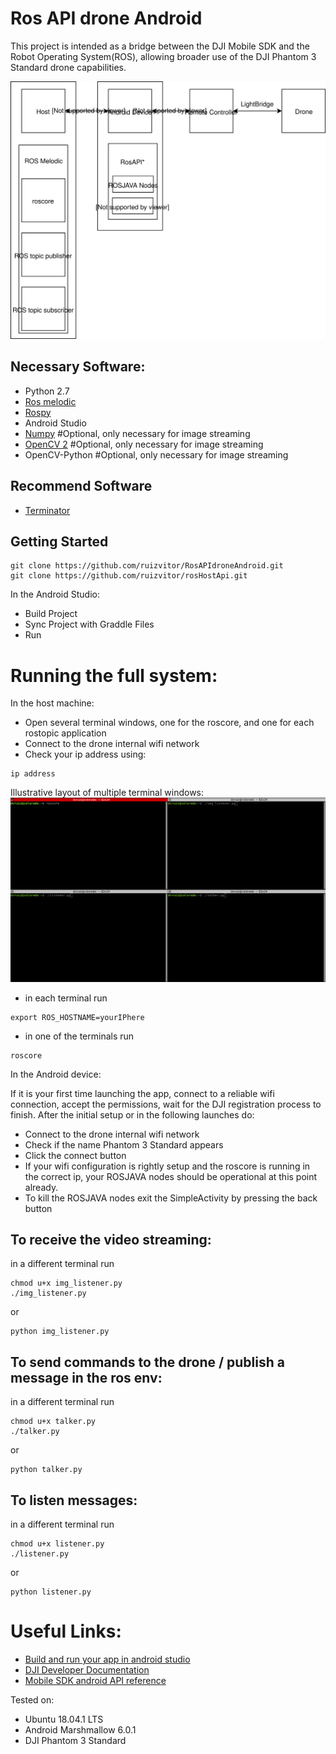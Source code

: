 # Ros API drone Android
This project is intended as a bridge between the DJI Mobile SDK and the Robot Operating System(ROS), allowing broader use of the DJI Phantom 3 Standard drone capabilities.
<p align="center">
<img src="./RosAPI.svg">
</p>

## Necessary Software:
* Python 2.7
* [Ros melodic](http://wiki.ros.org/melodic)
* [Rospy](http://wiki.ros.org/rospy)
* Android Studio
* [Numpy](http://www.numpy.org/) #Optional, only necessary for image streaming
* [OpenCV 2](https://opencv.org/) #Optional, only necessary for image streaming
* OpenCV-Python #Optional, only necessary for image streaming

## Recommend Software
* [Terminator](https://terminator-gtk3.readthedocs.io/en/latest/)

## Getting Started
```
git clone https://github.com/ruizvitor/RosAPIdroneAndroid.git
git clone https://github.com/ruizvitor/rosHostApi.git
```
In the Android Studio:
* Build Project
* Sync Project with Graddle Files
* Run

# Running the full system:
In the host machine:
* Open several terminal windows, one for the roscore, and one for each rostopic application 
* Connect to the drone internal wifi network
* Check your ip address using:
```
ip address
```

Illustrative layout of multiple terminal windows:
<img src="./exampleTerminal.png">

* in each terminal run
```
export ROS_HOSTNAME=yourIPhere
```
* in one of the terminals run 
```
roscore
```
In the Android device:

If it is your first time launching the app, connect to a reliable wifi connection, accept the permissions, wait for the DJI registration process to finish.
After the initial setup or in the following launches do:
* Connect to the drone internal wifi network
* Check if the name Phantom 3 Standard appears
* Click the connect button
* If your wifi configuration is rightly setup and the roscore is running in the correct ip, your ROSJAVA nodes should be operational at this point already.
* To kill the ROSJAVA nodes exit the SimpleActivity by pressing the back button

## To receive the video streaming:
in a different terminal run 
```
chmod u+x img_listener.py 
./img_listener.py 
```
or
```
python img_listener.py 
```


## To send commands to the drone / publish a message in the ros env:
in a different terminal run 
```
chmod u+x talker.py 
./talker.py
```
or
```
python talker.py 
```

## To listen messages:
in a different terminal run 
```
chmod u+x listener.py 
./listener.py
```
or
```
python listener.py 
```

# Useful Links:

* [Build and run your app in android studio](https://developer.android.com/studio/run)
* [DJI Developer Documentation](https://developer.dji.com/mobile-sdk/documentation/introduction/index.html)
* [Mobile SDK android API reference](https://developer.dji.com/api-reference/android-api/Components/SDKManager/DJISDKManager.html)

Tested on:
* Ubuntu 18.04.1 LTS
* Android Marshmallow 6.0.1
* DJI Phantom 3 Standard


